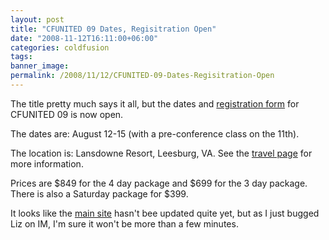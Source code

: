 ```yaml
---
layout: post
title: "CFUNITED 09 Dates, Regisitration Open"
date: "2008-11-12T16:11:00+06:00"
categories: coldfusion 
tags: 
banner_image: 
permalink: /2008/11/12/CFUNITED-09-Dates-Regisitration-Open
---
```


The title pretty much says it all, but the dates and <a href="http://register.cfunited.com/">registration form</a> for CFUNITED 09 is now open. 

The dates are: August 12-15 (with a pre-conference class on the 11th).

The location is: Lansdowne Resort, Leesburg, VA. See the <a href="http://cfunited.com/go/travel">travel page</a> for more information.

Prices are $849 for the 4 day package and $699 for the 3 day package. There is also a Saturday package for $399. 

It looks like the <a href="http://cfunited.com/">main site</a> hasn't bee updated quite yet, but as I just bugged Liz on IM, I'm sure it won't be more than a few minutes.